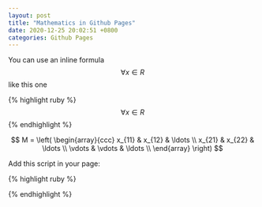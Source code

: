 ```yaml
---
layout: post
title: "Mathematics in Github Pages"
date: 2020-12-25 20:02:51 +0800
categories: Github Pages
---
```


You can use an inline formula $$\forall x \in R$$ like this one

{% highlight ruby %}
$$\forall x \in R$$
{% endhighlight %}

$$
M = \left( \begin{array}{ccc}
x_{11} & x_{12} & \ldots \\
x_{21} & x_{22} & \ldots \\
\vdots & \vdots & \ldots \\
\end{array} \right)
$$

Add this script in your page:

{% highlight ruby %}
<script src="https://cdn.mathjax.org/mathjax/latest/MathJax.js?config=TeX-AMS-MML_HTMLorMML" type="text/javascript"></script>
{% endhighlight %}

<script src="https://cdn.mathjax.org/mathjax/latest/MathJax.js?config=TeX-AMS-MML_HTMLorMML" type="text/javascript"></script>
